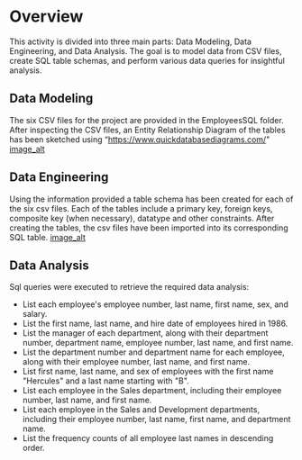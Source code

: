 # Overview
This activity is divided into three main parts: Data Modeling, Data Engineering, and Data Analysis. The goal is to model data from CSV files, create SQL table schemas, and perform various data queries for insightful analysis. 

## Data Modeling
The six CSV files for the project are provided in the EmployeesSQL folder. After inspecting the CSV files, an Entity Relationship Diagram of the tables has been sketched using “https://www.quickdatabasediagrams.com/"
[image_alt](https://github.com/ruprekhab/sql-challenge/blob/main/EmployeeSQL/ERD1.png)

## Data Engineering
Using the information provided a  table schema has been created for each of the six csv files. Each of the tables include a primary key, foreign keys, composite key (when necessary), datatype and other constraints. After creating the tables, the csv files have been imported into its corresponding SQL table.
[image_alt](https://github.com/ruprekhab/sql-challenge/blob/main/EmployeeSQL/sql_challenge.png)

## Data Analysis
Sql queries were executed to retrieve the required data analysis:
* List each employee's employee number, last name, first name, sex, and salary.
* List the first name, last name, and hire date of employees hired in 1986.
* List the manager of each department, along with their department number, department name, employee number, last name, and first name.
* List the department number and department name for each employee, along with their employee number, last name, and first name.
* List first name, last name, and sex of employees with the first name "Hercules" and a last name starting with "B".
* List each employee in the Sales department, including their employee number, last name, and first name.
* List each employee in the Sales and Development departments, including their employee number, last name, first name, and department name.
* List the frequency counts of all employee last names in descending order.
